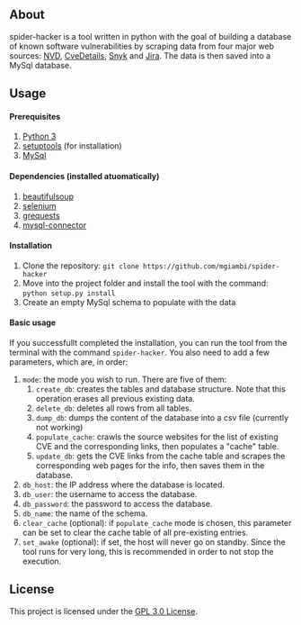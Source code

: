 ## About

spider-hacker is a tool written in python with the goal of building a database of known software vulnerabilities by scraping data from four major web sources: [NVD](https://nvd.nist.gov/), [CveDetails](https://www.cvedetails.com/), [Snyk](https://snyk.io/) and [Jira](https://jira.atlassian.com/issues/). The data is then saved into a MySql database.

## Usage

#### Prerequisites

1. [Python 3](https://www.python.org/)
2. [setuptools](https://pypi.org/project/setuptools/) (for installation)
3. [MySql](https://dev.mysql.com/downloads/)

#### Dependencies (installed atuomatically)

1. [beautifulsoup](https://pypi.org/project/beautifulsoup4/)
2. [selenium](https://pypi.org/project/selenium/)
3. [grequests](https://github.com/spyoungtech/grequests)
4. [mysql-connector](https://pypi.org/project/mysql-connector-python/)

#### Installation

1. Clone the repository: ```git clone https://github.com/mgiambi/spider-hacker```
2. Move into the project folder and install the tool with the command: ```python setup.py install```
3. Create an empty MySql schema to populate with the data

#### Basic usage

If you successfullt completed the installation, you can run the tool from the terminal with the command ```spider-hacker```. You also need to add a few parameters, which are, in order:

 1. ```mode```: the mode you wish to run. There are five of them:
     1. ```create_db```: creates the tables and database structure. Note that this operation erases all previous existing data. 
     2. ```delete_db```: deletes all rows from all tables.
     3. ```dump_db```: dumps the content of the database into a csv file (currently not working)
     4. ```populate_cache```: crawls the source websites for the list of existing CVE and the corresponding links, then populates a "cache" table.
     5. ```update_db```: gets the CVE links from the cache table and scrapes the corresponding web pages for the info, then saves them in the database.
 2. ```db_host```: the IP address where the database is located.
 3. ```db_user```: the username to access the database.
 4. ```db_password```: the password to access the database.
 5. ```db_name```: the name of the schema.
 6. ```clear_cache``` (optional): if ```populate_cache``` mode is chosen, this parameter can be set to clear the cache table of all pre-existing entries.
 7. ```set_awake``` (optional): if set, the host will never go on standby. Since the tool runs for very long, this is recommended in order to not stop the execution. 

## License

This project is licensed under the [GPL 3.0 License](https://www.gnu.org/licenses/gpl-3.0.en.html).

